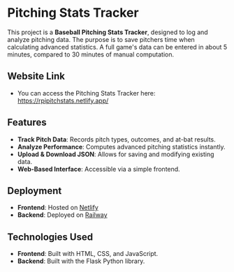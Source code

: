 # Pitching Stats Tracker

This project is a **Baseball Pitching Stats Tracker**, designed to log and analyze pitching data. The purpose is to save pitchers time when calculating advanced statistics. A full game's data can be entered in about 5 minutes, compared to 30 minutes of manual computation.

## Website Link
- You can access the Pitching Stats Tracker here: https://rpipitchstats.netlify.app/

## Features
- **Track Pitch Data**: Records pitch types, outcomes, and at-bat results.
- **Analyze Performance**: Computes advanced pitching statistics instantly.
- **Upload & Download JSON**: Allows for saving and modifying existing data.
- **Web-Based Interface**: Accessible via a simple frontend.

## Deployment
- **Frontend**: Hosted on [Netlify](https://www.netlify.com/)
- **Backend**: Deployed on [Railway](https://railway.app/)

## Technologies Used
- **Frontend**: Built with HTML, CSS, and JavaScript.
- **Backend**: Built with the Flask Python library.

  
